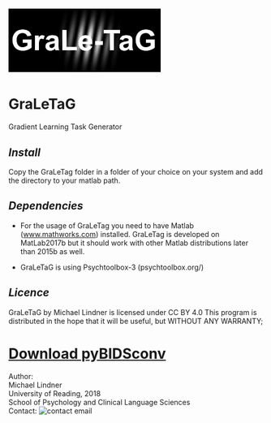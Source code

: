 
# ![Alt text](GraLeTaG_logo.png?raw=true "Title")

#   GraLeTaG
Gradient Learning Task Generator



## *Install*  
Copy the GraLeTag folder in a folder of your choice on your system and add the directory to your matlab path.


## *Dependencies*  
- For the usage of GraLeTag you need to have Matlab (www.mathworks.com) installed. GraLeTag is developed on MatLab2017b but it should work with other Matlab distributions later than 2015b as well.

- GraLeTaG is using Psychtoolbox-3 (psychtoolbox.org/)


## *Licence*  
GraLeTaG by Michael Lindner is licensed under CC BY 4.0
This program is distributed in the hope that it will be useful, but WITHOUT ANY WARRANTY;
  
  
# **[Download pyBIDSconv](https://github.com/GraLeTaG/GraLeTaG)**
  
  
Author:  
Michael Lindner  
University of Reading, 2018  
School of Psychology and Clinical Language Sciences  
Contact: ![contact email](contact.png?raw=true "contact email")
